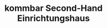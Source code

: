 ---
title: "kommbar Second-Hand Einrichtungshaus"
url: /muenchen/kommbar-second-hand-einrichtungshaus/
shop: Möbel
---